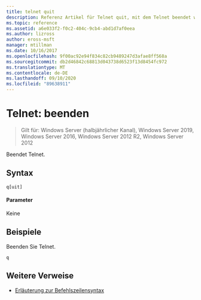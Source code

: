 ```yaml
---
title: telnet quit
description: Referenz Artikel für Telnet quit, mit dem Telnet beendet wird.
ms.topic: reference
ms.assetid: a6e033f2-f0c2-404c-9cb4-abd1d7af0eea
ms.author: lizross
author: eross-msft
manager: mtillman
ms.date: 10/16/2017
ms.openlocfilehash: 9f00ac92e94f834c82cb9489247d3afae8ff568a
ms.sourcegitcommit: db2d46842c68813d043738d6523f13d8454fc972
ms.translationtype: MT
ms.contentlocale: de-DE
ms.lasthandoff: 09/10/2020
ms.locfileid: "89638911"
---
```

# <a name="telnet-quit"></a>Telnet: beenden

> Gilt für: Windows Server (halbjährlicher Kanal), Windows Server 2019, Windows Server 2016, Windows Server 2012 R2, Windows Server 2012

Beendet Telnet.

## <a name="syntax"></a>Syntax
```
q[uit]
```
#### <a name="parameters"></a>Parameter
Keine
## <a name="examples"></a>Beispiele
Beenden Sie Telnet.
```
q
```
## <a name="additional-references"></a>Weitere Verweise
- [Erläuterung zur Befehlszeilensyntax](command-line-syntax-key.md)
